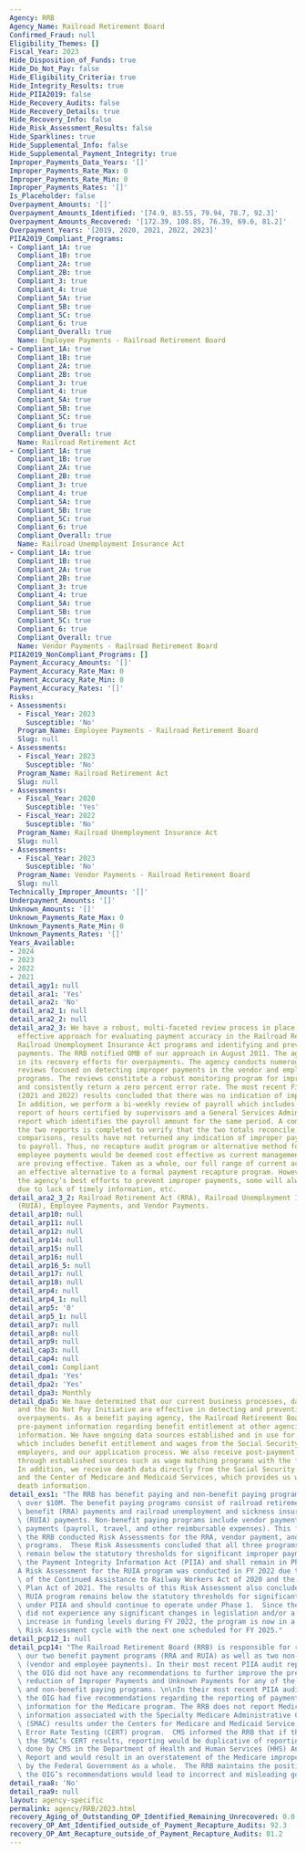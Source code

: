 ```yaml
---
Agency: RRB
Agency_Name: Railroad Retirement Board
Confirmed_Fraud: null
Eligibility_Themes: []
Fiscal_Year: 2023
Hide_Disposition_of_Funds: true
Hide_Do_Not_Pay: false
Hide_Eligibility_Criteria: true
Hide_Integrity_Results: true
Hide_PIIA2019: false
Hide_Recovery_Audits: false
Hide_Recovery_Details: true
Hide_Recovery_Info: false
Hide_Risk_Assessment_Results: false
Hide_Sparklines: true
Hide_Supplemental_Info: false
Hide_Supplemental_Payment_Integrity: true
Improper_Payments_Data_Years: '[]'
Improper_Payments_Rate_Max: 0
Improper_Payments_Rate_Min: 0
Improper_Payments_Rates: '[]'
Is_Placeholder: false
Overpayment_Amounts: '[]'
Overpayment_Amounts_Identified: '[74.9, 83.55, 79.94, 78.7, 92.3]'
Overpayment_Amounts_Recovered: '[172.39, 108.85, 76.39, 69.6, 81.2]'
Overpayment_Years: '[2019, 2020, 2021, 2022, 2023]'
PIIA2019_Compliant_Programs:
- Compliant_1A: true
  Compliant_1B: true
  Compliant_2A: true
  Compliant_2B: true
  Compliant_3: true
  Compliant_4: true
  Compliant_5A: true
  Compliant_5B: true
  Compliant_5C: true
  Compliant_6: true
  Compliant_Overall: true
  Name: Employee Payments - Railroad Retirement Board
- Compliant_1A: true
  Compliant_1B: true
  Compliant_2A: true
  Compliant_2B: true
  Compliant_3: true
  Compliant_4: true
  Compliant_5A: true
  Compliant_5B: true
  Compliant_5C: true
  Compliant_6: true
  Compliant_Overall: true
  Name: Railroad Retirement Act
- Compliant_1A: true
  Compliant_1B: true
  Compliant_2A: true
  Compliant_2B: true
  Compliant_3: true
  Compliant_4: true
  Compliant_5A: true
  Compliant_5B: true
  Compliant_5C: true
  Compliant_6: true
  Compliant_Overall: true
  Name: Railroad Unemployment Insurance Act
- Compliant_1A: true
  Compliant_1B: true
  Compliant_2A: true
  Compliant_2B: true
  Compliant_3: true
  Compliant_4: true
  Compliant_5A: true
  Compliant_5B: true
  Compliant_5C: true
  Compliant_6: true
  Compliant_Overall: true
  Name: Vendor Payments - Railroad Retirement Board
PIIA2019_NonCompliant_Programs: []
Payment_Accuracy_Amounts: '[]'
Payment_Accuracy_Rate_Max: 0
Payment_Accuracy_Rate_Min: 0
Payment_Accuracy_Rates: '[]'
Risks:
- Assessments:
  - Fiscal_Year: 2023
    Susceptible: 'No'
  Program_Name: Employee Payments - Railroad Retirement Board
  Slug: null
- Assessments:
  - Fiscal_Year: 2023
    Susceptible: 'No'
  Program_Name: Railroad Retirement Act
  Slug: null
- Assessments:
  - Fiscal_Year: 2020
    Susceptible: 'Yes'
  - Fiscal_Year: 2022
    Susceptible: 'No'
  Program_Name: Railroad Unemployment Insurance Act
  Slug: null
- Assessments:
  - Fiscal_Year: 2023
    Susceptible: 'No'
  Program_Name: Vendor Payments - Railroad Retirement Board
  Slug: null
Technically_Improper_Amounts: '[]'
Underpayment_Amounts: '[]'
Unknown_Amounts: '[]'
Unknown_Payments_Rate_Max: 0
Unknown_Payments_Rate_Min: 0
Unknown_Payments_Rates: '[]'
Years_Available:
- 2024
- 2023
- 2022
- 2021
detail_agy1: null
detail_ara1: 'Yes'
detail_ara2: 'No'
detail_ara2_1: null
detail_ara2_2: null
detail_ara2_3: We have a robust, multi-faceted review process in place that is an
  effective approach for evaluating payment accuracy in the Railroad Retirement and
  Railroad Unemployment Insurance Act programs and identifying and preventing improper
  payments. The RRB notified OMB of our approach in August 2011. The agency is diligent
  in its recovery efforts for overpayments. The agency conducts numerous quality assurance
  reviews focused on detecting improper payments in the vendor and employee payment
  programs. The reviews constitute a robust monitoring program for improper payments
  and consistently return a zero percent error rate. The most recent Fiscal Years’
  (2021 and 2022) results concluded that there was no indication of improper payments.
  In addition, we perform a bi-weekly review of payroll which includes a HR Links
  report of hours certified by supervisors and a General Services Administration's
  report which identifies the payroll amount for the same period. A comparison of
  the two reports is completed to verify that the two totals reconcile. Based on the
  comparisons, results have not returned any indication of improper payments related
  to payroll. Thus, no recapture audit program or alternative method for vendor and
  employee payments would be deemed cost effective as current management controls
  are proving effective. Taken as a whole, our full range of current activities constitutes
  an effective alternative to a formal payment recapture program. However, despite
  the agency’s best efforts to prevent improper payments, some will always occur,
  due to lack of timely information, etc.
detail_ara2_3_2: Railroad Retirement Act (RRA), Railroad Unemployment Insurance Act
  (RUIA), Employee Payments, and Vendor Payments.
detail_arp10: null
detail_arp11: null
detail_arp12: null
detail_arp14: null
detail_arp15: null
detail_arp16: null
detail_arp16_5: null
detail_arp17: null
detail_arp18: null
detail_arp4: null
detail_arp4_1: null
detail_arp5: '0'
detail_arp5_1: null
detail_arp7: null
detail_arp8: null
detail_arp9: null
detail_cap3: null
detail_cap4: null
detail_com1: Compliant
detail_dpa1: 'Yes'
detail_dpa2: 'Yes'
detail_dpa3: Monthly
detail_dpa5: We have determined that our current business processes, data sources,
  and the Do Not Pay Initiative are effective in detecting and preventing benefit
  overpayments. As a benefit paying agency, the Railroad Retirement Board (RRB) receives
  pre-payment information regarding benefit entitlement at other agencies and wage
  information. We have ongoing data sources established and in use for this information,
  which includes benefit entitlement and wages from the Social Security Administration,
  employers, and our application process. We also receive post-payment wage information
  through established sources such as wage matching programs with the fifty states.
  In addition, we receive death data directly from the Social Security Administration
  and the Center of Medicare and Medicaid Services, which provides us with detailed
  death information.
detail_exs1: "The RRB has benefit paying and non-benefit paying programs with outlays\
  \ over $10M. The benefit paying programs consist of railroad retirement and survivor\
  \ benefit (RRA) payments and railroad unemployment and sickness insurance benefit\
  \ (RUIA) payments. Non-benefit paying programs include vendor payments and employee\
  \ payments (payroll, travel, and other reimbursable expenses). This fiscal year,\
  \ the RRB conducted Risk Assessments for the RRA, vendor payment, and employee payment\
  \ programs.  These Risk Assessments concluded that all three programs continue to\
  \ remain below the statutory thresholds for significant improper payments under\
  \ the Payment Integrity Information Act (PIIA) and shall remain in Phase 1.  \n\n\
  A Risk Assessment for the RUIA program was conducted in FY 2022 due to the passages\
  \ of the Continued Assistance to Railway Workers Act of 2020 and the American Rescue\
  \ Plan Act of 2021. The results of this Risk Assessment also concluded that the\
  \ RUIA program remains below the statutory thresholds for significant improper payments\
  \ under PIIA and should continue to operate under Phase 1.  Since the RUIA program\
  \ did not experience any significant changes in legislation and/or a significant\
  \ increase in funding levels during FY 2022, the program is now in a three-year\
  \ Risk Assessment cycle with the next one scheduled for FY 2025."
detail_pcp12_1: null
detail_pcp14: "The Railroad Retirement Board (RRB) is responsible for reporting on\
  \ our two benefit payment programs (RRA and RUIA) as well as two non-benefit programs\
  \ (vendor and employee payments). In their most recent PIIA audit report (23-04),\
  \ the OIG did not have any recommendations to further improve the prevention and\
  \ reduction of Improper Payments and Unknown Payments for any of the RRB’s benefit\
  \ and non-benefit paying programs. \n\nIn their most recent PIIA audit report (23-04),\
  \ the OIG had five recommendations regarding the reporting of payment integrity\
  \ information for the Medicare program. The RRB does not report Medicare payment\
  \ information associated with the Specialty Medicare Administrative Contractor’s\
  \ (SMAC) results under the Centers for Medicare and Medicaid Service (CMS) Comprehensive\
  \ Error Rate Testing (CERT) program.  CMS informed the RRB that if the RRB reported\
  \ the SMAC’s CERT results, reporting would be duplicative of reporting already being\
  \ done by CMS in the Department of Health and Human Services (HHS) Annual Financial\
  \ Report and would result in an overstatement of the Medicare improper payment reporting\
  \ by the Federal Government as a whole.  The RRB maintains the position that adopting\
  \ the OIG’s recommendations would lead to incorrect and misleading government reporting."
detail_raa8: 'No'
detail_raa9: null
layout: agency-specific
permalink: agency/RRB/2023.html
recovery_Aging_of_Outstanding_OP_Identified_Remaining_Unrecovered: 0.0
recovery_OP_Amt_Identified_outside_of_Payment_Recapture_Audits: 92.3
recovery_OP_Amt_Recapture_outside_of_Payment_Recapture_Audits: 81.2
---
```

